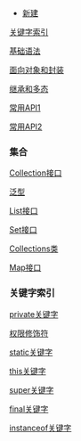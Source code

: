 - [新建](https://github.com/GrowTowardsSunlight/For-the-interview/new/master/java)

[关键字索引](#关键字索引)

[基础语法](java基础语法.md)

[面向对象和封装](java面向对象和封装.md)

[继承和多态](继承和多态.md)

[常用API1](常用API.md)

[常用API2](常用API2.md)

### 集合

[Collection接口](Collection接口.md)

[泛型](泛型.md)

[List接口](.md)

[Set接口](.md)

[Collections类](.md)

[Map接口](Map接口.md)

[](.md)

[](.md)


### 关键字索引

[private关键字](https://github.com/GrowTowardsSunlight/For-the-interview/blob/master/java/java面向对象和封装.md#private关键字)

[权限修饰符](https://github.com/GrowTowardsSunlight/For-the-interview/blob/master/java/继承和多态.md#权限修饰符)

[static关键字](https://github.com/GrowTowardsSunlight/For-the-interview/blob/master/java/java面向对象和封装.md#static)

[this关键字](https://github.com/GrowTowardsSunlight/For-the-interview/blob/master/java/继承和多态.md#this)

[super关键字](https://github.com/GrowTowardsSunlight/For-the-interview/blob/master/java/继承和多态.md#super)

[final关键字](https://github.com/GrowTowardsSunlight/For-the-interview/blob/master/java/继承和多态.md#final)

[instanceof关键字](https://github.com/GrowTowardsSunlight/For-the-interview/blob/master/java/继承和多态.md#instanceof)

[]()

[]()
